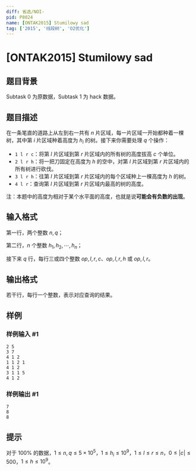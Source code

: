 ```yaml
---
diff: 省选/NOI-
pid: P8024
name: [ONTAK2015] Stumilowy sad
tag: ['2015', '线段树', 'O2优化']
---
```

# [ONTAK2015] Stumilowy sad
## 题目背景

Subtask 0 为原数据，Subtask 1 为 hack 数据。
## 题目描述

在一条笔直的道路上从左到右一共有 $n$ 片区域，每一片区域一开始都种着一棵树，其中第 $i$ 片区域种着高度为 $h_i$ 的树。接下来你需要处理 $q$ 个操作：

- `1 l r c`：将第 $l$ 片区域到第 $r$ 片区域内的所有树的高度拔高 $c$ 个单位。
- `2 l r h`：将一把刀固定在高度为 $h$ 的空中，对第 $l$ 片区域到第 $r$ 片区域内的所有树进行砍伐。
- `3 l r h`：往第 $l$ 片区域到第 $r$ 片区域内的每个区域种上一棵高度为 $h$ 的树。
- `4 l r`：查询第 $l$ 片区域到第 $r$ 片区域内最高的树的高度。

注：本题中的高度为相对于某个水平面的高度，也就是说**可能会有负数的出现**。
## 输入格式

第一行，两个整数 $n, q$；

第二行，$n$ 个整数 $h_1, h_2, \cdots, h_n$；

接下来 $q$ 行，每行三或四个整数 $op, l, r, c$、$op, l, r, h$ 或 $op, l, r$。
## 输出格式

若干行，每行一个整数，表示对应查询的结果。
## 样例

### 样例输入 #1
```
2 5
3 7
4 1 2
1 1 2 1
4 1 2
3 1 1 5
4 1 2
```
### 样例输出 #1
```
7
8
8
```
## 提示

对于 $100\%$ 的数据，$1 \leq n, q \leq 5 \times 10^5$，$1 \leq h_i \leq 10^9$，$1 \leq l \leq r \leq n$，$0 \leq |c| \leq 500$，$1 \leq h \leq 10^9$。
